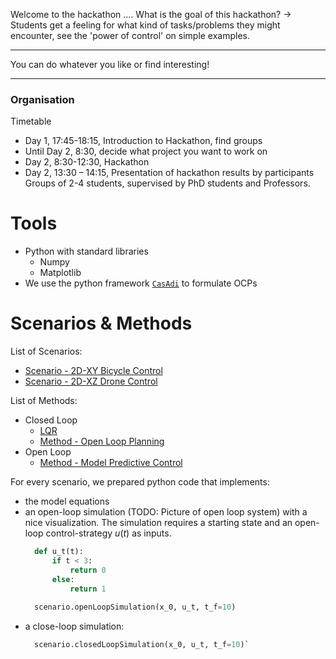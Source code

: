 Welcome to the hackathon ....
What is the goal of this hackathon? -> Students get a feeling for what kind of tasks/problems they might encounter, see the 'power of control' on simple examples.

---
You can do whatever you like or find interesting!

----


### Organisation
Timetable
- Day 1, 17:45-18:15, Introduction to Hackathon, find groups
- Until Day 2, 8:30, decide what project you want to work on
- Day 2, 8:30-12:30, Hackathon
- Day 2, 13:30 – 14:15, Presentation of hackathon results by participants
Groups of 2-4 students, supervised by PhD students and Professors.

# Tools
- Python with standard libraries
	- Numpy
	- Matplotlib
- We use the python framework [`CasAdi`](https://web.casadi.org/) to formulate OCPs
# Scenarios & Methods

List of Scenarios:
- [Scenario - 2D-XY Bicycle Control](documentation/Scenario%20-%202D-XY%20Bicycle%20Control.md)
- [Scenario - 2D-XZ Drone Control](documentation/Scenario%20-%202D-XZ%20Drone%20Control.md)

List of Methods:
- Closed Loop
	- [LQR](Method%20-%20LQR%20Controller.md)
	- [Method - Open Loop Planning](documentation/Method%20-%20Open%20Loop%20Planning.md)
- Open Loop
	- [Method - Model Predictive Control](documentation/Method%20-%20Model%20Predictive%20Control.md)

For every scenario, we prepared python code that implements:
- the model equations
- an open-loop simulation (TODO: Picture of open loop system) with a nice visualization. The simulation requires a starting state and an open-loop control-strategy $u(t)$ as inputs.
  ```python
	def u_t(t):
		if t < 3:
			return 0
		else:
			return 1
			
	scenario.openLoopSimulation(x_0, u_t, t_f=10)
	```
- a close-loop simulation:
  ```python
	scenario.closedLoopSimulation(x_0, u_t, t_f=10)`
	```
